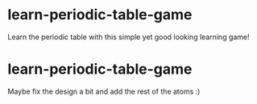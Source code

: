 # learn-periodic-table-game
Learn the periodic table with this simple yet good looking learning game!

# learn-periodic-table-game

Maybe fix the design a bit and add the rest of the atoms :)
